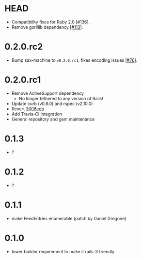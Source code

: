 # HEAD
* Compatibility fixes for Ruby 2.0 [[#136](https://github.com/pauldix/feedzirra/pull/136)].
* Remove gorillib dependency [[#113](https://github.com/pauldix/feedzirra/pull/113)].

# 0.2.0.rc2
* Bump sax-machine to `v0.2.0.rc1`, fixes encoding issues [[#76](https://github.com/pauldix/feedzirra/issues/76)].

# 0.2.0.rc1
* Remove ActiveSupport dependency
  * No longer tethered to any version of Rails!
* Update curb (v0.8.0) and rspec (v2.10.0)
* Revert [3008ceb](https://github.com/pauldix/feedzirra/commit/3008ceb338df1f4c37a211d0aab8a6ad4f584dbc)
* Add Travis-CI integration
* General repository and gem maintenance

# 0.1.3
* ?

# 0.1.2
* ?

# 0.1.1
* make FeedEntries enumerable (patch by Daniel Gregoire)

# 0.1.0
* lower builder requirement to make it rails-3 friendly
